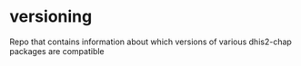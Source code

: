 # versioning
Repo that contains information about which versions of various dhis2-chap packages are compatible
